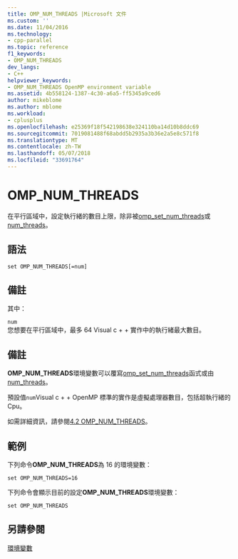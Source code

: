 ```yaml
---
title: OMP_NUM_THREADS |Microsoft 文件
ms.custom: ''
ms.date: 11/04/2016
ms.technology:
- cpp-parallel
ms.topic: reference
f1_keywords:
- OMP_NUM_THREADS
dev_langs:
- C++
helpviewer_keywords:
- OMP_NUM_THREADS OpenMP environment variable
ms.assetid: 4b558124-1387-4c30-a6a5-ff5345a9ced6
author: mikeblome
ms.author: mblome
ms.workload:
- cplusplus
ms.openlocfilehash: e25369f18f542198638e324110ba14d10b8ddc69
ms.sourcegitcommit: 7019081488f68abdd5b2935a3b36e2a5e8c571f8
ms.translationtype: MT
ms.contentlocale: zh-TW
ms.lasthandoff: 05/07/2018
ms.locfileid: "33691764"
---
```

# <a name="ompnumthreads"></a>OMP_NUM_THREADS
在平行區域中，設定執行緒的數目上限，除非被[omp_set_num_threads](../../../parallel/openmp/reference/omp-set-num-threads.md)或[num_threads](../../../parallel/openmp/reference/num-threads.md)。  
  
## <a name="syntax"></a>語法  
  
```  
set OMP_NUM_THREADS[=num]  
```  
  
## <a name="remarks"></a>備註  
 其中：  
  
 `num`  
 您想要在平行區域中，最多 64 Visual c + + 實作中的執行緒最大數目。  
  
## <a name="remarks"></a>備註  
 **OMP_NUM_THREADS**環境變數可以覆寫[omp_set_num_threads](../../../parallel/openmp/reference/omp-set-num-threads.md)函式或由[num_threads](../../../parallel/openmp/reference/num-threads.md)。  
  
 預設值`num`Visual c + + OpenMP 標準的實作是虛擬處理器數目，包括超執行緒的 Cpu。  
  
 如需詳細資訊，請參閱[4.2 OMP_NUM_THREADS](../../../parallel/openmp/4-2-omp-num-threads.md)。  
  
## <a name="example"></a>範例  
 下列命令**OMP_NUM_THREADS**為 16 的環境變數：  
  
```  
set OMP_NUM_THREADS=16  
```  
  
 下列命令會顯示目前的設定**OMP_NUM_THREADS**環境變數：  
  
```  
set OMP_NUM_THREADS  
```  
  
## <a name="see-also"></a>另請參閱  
 [環境變數](../../../parallel/openmp/reference/openmp-environment-variables.md)